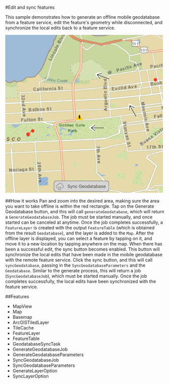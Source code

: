 #Edit and sync features

This sample demonstrates how to generate an offline mobile geodatabase from a feature service, edit the feature's geometry while disconnected, and synchronize the local edits back to a feature service.

![](screenshot.png)

##How it works
Pan and zoom into the desired area, making sure the area you want to take offline is within the red rectangle. Tap on the Generate Geodatabase button, and this will call `generateGeodatabase`, which will return a `GenerateGeodatabaseJob`. The job must be started manually, and once started can be canceled at anytime. Once the job completes successfully, a `FeatureLayer` is created with the output `FeatureTable` (which is obtained from the result `Geodatabase`), and the layer is added to the `Map`. After the offline layer is displayed, you can select a feature by tapping on it, and move it to a new location by tapping anywhere on the map. When there has been a successful edit, the sync button becomes enabled. This button will synchronize the local edits that have been made in the mobile geodatabase with the remote feature service. Click the sync button, and this will call `syncGeodatabase`, passing in the `SyncGeodatabaseParameters` and the `Geodatabase`. Similar to the generate process, this will return a job (`SyncGeodatabaseJob`), which must be started manually. Once the job completes successfully, the local edits have been synchronized with the feature service.

##Features
- MapView
- Map
- Basemap
- ArcGISTiledLayer
- TileCache
- FeatureLayer
- FeatureTable
- GeodatabaseSyncTask
- GenerateGeodatabaseJob
- GenerateGeodatabaseParameters
- SyncGeodatabaseJob
- SyncGeodatabaseParameters
- GenerateLayerOption
- SyncLayerOption
